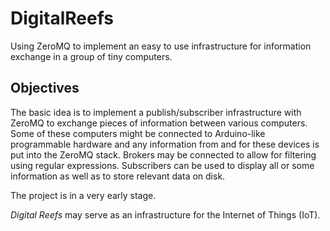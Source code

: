 # DigitalReefs
Using ZeroMQ to implement an easy to use infrastructure for information exchange in a group of tiny computers.

## Objectives
The basic idea is to implement a publish/subscriber infrastructure with ZeroMQ to exchange pieces of information between various computers. Some of these computers might be connected to Arduino-like programmable hardware and any information from and for these devices is put into the ZeroMQ stack. Brokers may be connected to allow for filtering using regular expressions. Subscribers can be used to display all or some information as well as to store relevant data on disk.

The project is in a very early stage.

*Digital Reefs* may serve as an infrastructure for the Internet of Things (IoT).
